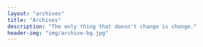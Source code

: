 ```yaml
---
layout: "archives"
title: "Archives"
description: "The only thing that doesn't change is change."
header-img: "img/archive-bg.jpg"
---
```

